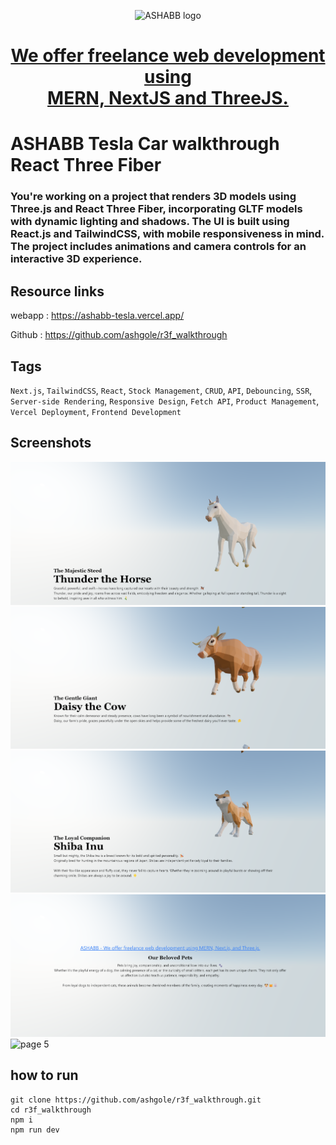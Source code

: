 <p align="center">
  <img src="https://www.ashabb.com/logo.jpg" alt="ASHABB logo" />
</p>
<h1 align='center'>
<a href="https://www.ashabb.com" target="_blank"> We offer freelance web development using <br/> MERN, NextJS and ThreeJS.</a>
</h1>

# ASHABB Tesla Car walkthrough React Three Fiber

### You're working on a project that renders 3D models using Three.js and React Three Fiber, incorporating GLTF models with dynamic lighting and shadows. The UI is built using React.js and TailwindCSS, with mobile responsiveness in mind. The project includes animations and camera controls for an interactive 3D experience.

## Resource links

webapp : <a href="https://ashabb-tesla.vercel.app/" target="_blank">https://ashabb-tesla.vercel.app/</a>

Github : <a href="https://github.com/ashgole/r3f_walkthrough" target="_blank">https://github.com/ashgole/r3f_walkthrough</a>

## Tags

`Next.js`, `TailwindCSS`, `React`, `Stock Management`, `CRUD`, `API`, `Debouncing`, `SSR`, `Server-side Rendering`, `Responsive Design`, `Fetch API`, `Product Management`, `Vercel Deployment`, `Frontend Development`



## Screenshots

![page 1](https://github.com/ashgole/r3f_landing_page/blob/main/screenshots/1.png)
![page 2](https://github.com/ashgole/r3f_landing_page/blob/main/screenshots/2.png)
![page 3](https://github.com/ashgole/r3f_landing_page/blob/main/screenshots/3.png)
![page 4](https://github.com/ashgole/r3f_landing_page/blob/main/screenshots/4.png)
![page 5](https://github.com/ashgole/r3f_landing_page/blob/main/screenshots/5.png)

## how to run

```
git clone https://github.com/ashgole/r3f_walkthrough.git
cd r3f_walkthrough
npm i
npm run dev
```
